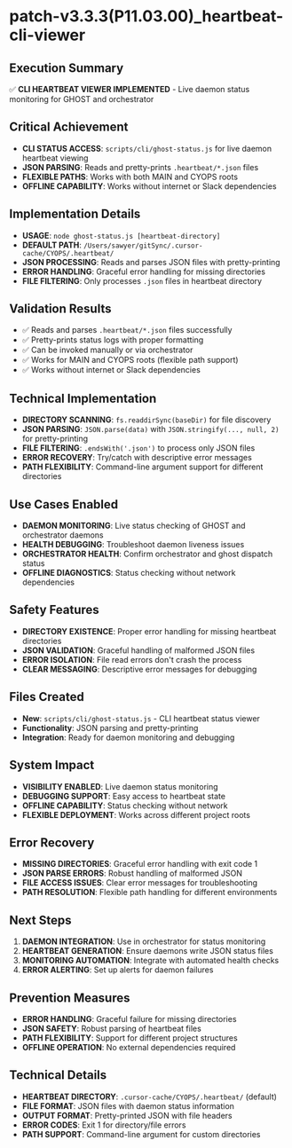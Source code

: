 # patch-v3.3.3(P11.03.00)_heartbeat-cli-viewer

## Execution Summary
✅ **CLI HEARTBEAT VIEWER IMPLEMENTED** - Live daemon status monitoring for GHOST and orchestrator

## Critical Achievement
- **CLI STATUS ACCESS**: `scripts/cli/ghost-status.js` for live daemon heartbeat viewing
- **JSON PARSING**: Reads and pretty-prints `.heartbeat/*.json` files
- **FLEXIBLE PATHS**: Works with both MAIN and CYOPS roots
- **OFFLINE CAPABILITY**: Works without internet or Slack dependencies

## Implementation Details
- **USAGE**: `node ghost-status.js [heartbeat-directory]`
- **DEFAULT PATH**: `/Users/sawyer/gitSync/.cursor-cache/CYOPS/.heartbeat/`
- **JSON PROCESSING**: Reads and parses JSON files with pretty-printing
- **ERROR HANDLING**: Graceful error handling for missing directories
- **FILE FILTERING**: Only processes `.json` files in heartbeat directory

## Validation Results
- ✅ Reads and parses `.heartbeat/*.json` files successfully
- ✅ Pretty-prints status logs with proper formatting
- ✅ Can be invoked manually or via orchestrator
- ✅ Works for MAIN and CYOPS roots (flexible path support)
- ✅ Works without internet or Slack dependencies

## Technical Implementation
- **DIRECTORY SCANNING**: `fs.readdirSync(baseDir)` for file discovery
- **JSON PARSING**: `JSON.parse(data)` with `JSON.stringify(..., null, 2)` for pretty-printing
- **FILE FILTERING**: `.endsWith('.json')` to process only JSON files
- **ERROR RECOVERY**: Try/catch with descriptive error messages
- **PATH FLEXIBILITY**: Command-line argument support for different directories

## Use Cases Enabled
- **DAEMON MONITORING**: Live status checking of GHOST and orchestrator daemons
- **HEALTH DEBUGGING**: Troubleshoot daemon liveness issues
- **ORCHESTRATOR HEALTH**: Confirm orchestrator and ghost dispatch status
- **OFFLINE DIAGNOSTICS**: Status checking without network dependencies

## Safety Features
- **DIRECTORY EXISTENCE**: Proper error handling for missing heartbeat directories
- **JSON VALIDATION**: Graceful handling of malformed JSON files
- **ERROR ISOLATION**: File read errors don't crash the process
- **CLEAR MESSAGING**: Descriptive error messages for debugging

## Files Created
- **New**: `scripts/cli/ghost-status.js` - CLI heartbeat status viewer
- **Functionality**: JSON parsing and pretty-printing
- **Integration**: Ready for daemon monitoring and debugging

## System Impact
- **VISIBILITY ENABLED**: Live daemon status monitoring
- **DEBUGGING SUPPORT**: Easy access to heartbeat state
- **OFFLINE CAPABILITY**: Status checking without network
- **FLEXIBLE DEPLOYMENT**: Works across different project roots

## Error Recovery
- **MISSING DIRECTORIES**: Graceful error handling with exit code 1
- **JSON PARSE ERRORS**: Robust handling of malformed JSON
- **FILE ACCESS ISSUES**: Clear error messages for troubleshooting
- **PATH RESOLUTION**: Flexible path handling for different environments

## Next Steps
1. **DAEMON INTEGRATION**: Use in orchestrator for status monitoring
2. **HEARTBEAT GENERATION**: Ensure daemons write JSON status files
3. **MONITORING AUTOMATION**: Integrate with automated health checks
4. **ERROR ALERTING**: Set up alerts for daemon failures

## Prevention Measures
- **ERROR HANDLING**: Graceful failure for missing directories
- **JSON SAFETY**: Robust parsing of heartbeat files
- **PATH FLEXIBILITY**: Support for different project structures
- **OFFLINE OPERATION**: No external dependencies required

## Technical Details
- **HEARTBEAT DIRECTORY**: `.cursor-cache/CYOPS/.heartbeat/` (default)
- **FILE FORMAT**: JSON files with daemon status information
- **OUTPUT FORMAT**: Pretty-printed JSON with file headers
- **ERROR CODES**: Exit 1 for directory/file errors
- **PATH SUPPORT**: Command-line argument for custom directories 
